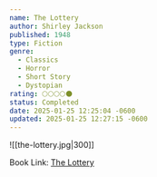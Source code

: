 ```yaml
---
name: The Lottery
author: Shirley Jackson
published: 1948
type: Fiction
genre:
  - Classics
  - Horror
  - Short Story
  - Dystopian
rating: 🌕🌕🌕🌕🌑
status: Completed
date: 2025-01-25 12:25:04 -0600
updated: 2025-01-25 12:27:15 -0600
---
```


![[the-lottery.jpg|300]]

Book Link: [The Lottery](https://www.goodreads.com/book/show/6219656-the-lottery)
